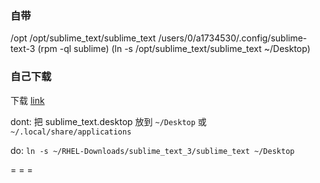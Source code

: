 
### 自带

/opt
/opt/sublime_text/sublime_text
/users/0/a1734530/.config/sublime-text-3
(rpm -ql sublime)
(ln -s /opt/sublime_text/sublime_text ~/Desktop)

### 自己下载

下载 [link](https://www.sublimetext.com/3)

dont: 把 sublime_text.desktop 放到 `~/Desktop` 或 `~/.local/share/applications`

do: `ln -s ~/RHEL-Downloads/sublime_text_3/sublime_text ~/Desktop`

= = =

